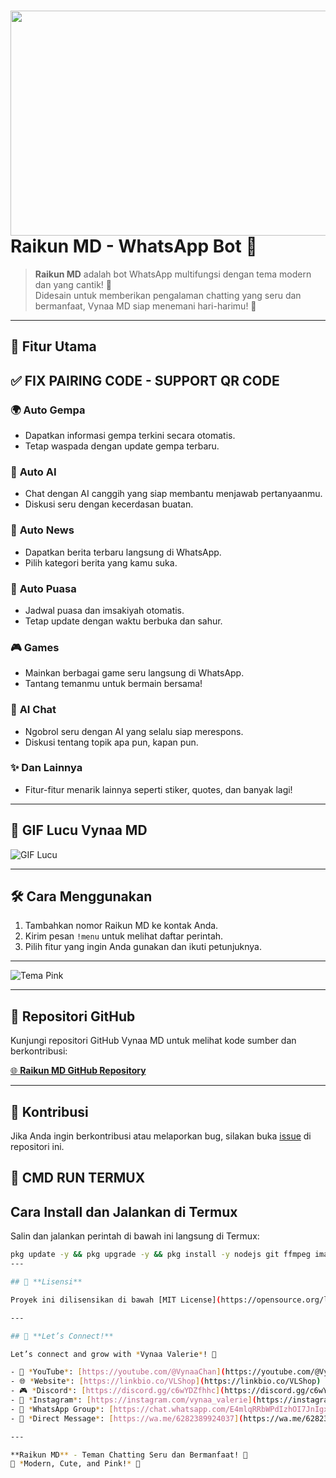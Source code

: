 # <img src="https://files.catbox.moe/ejlhec.jpg" width="640" height="360" /> Raikun MD - WhatsApp Bot 🤖

> **Raikun MD** adalah bot WhatsApp multifungsi dengan tema modern dan yang cantik! 🌸  
> Didesain untuk memberikan pengalaman chatting yang seru dan bermanfaat, Vynaa MD siap menemani hari-harimu! 💖

---

## 🌟 **Fitur Utama**

## ✅ FIX PAIRING CODE - SUPPORT QR CODE 

### 🌍 **Auto Gempa**
   - Dapatkan informasi gempa terkini secara otomatis.
   - Tetap waspada dengan update gempa terbaru.

### 🤖 **Auto AI**
   - Chat dengan AI canggih yang siap membantu menjawab pertanyaanmu.
   - Diskusi seru dengan kecerdasan buatan.

### 📰 **Auto News**
   - Dapatkan berita terbaru langsung di WhatsApp.
   - Pilih kategori berita yang kamu suka.

### 🕌 **Auto Puasa**
   - Jadwal puasa dan imsakiyah otomatis.
   - Tetap update dengan waktu berbuka dan sahur.

### 🎮 **Games**
   - Mainkan berbagai game seru langsung di WhatsApp.
   - Tantang temanmu untuk bermain bersama!

### 💬 **AI Chat**
   - Ngobrol seru dengan AI yang selalu siap merespons.
   - Diskusi tentang topik apa pun, kapan pun.

### ✨ **Dan Lainnya**
   - Fitur-fitur menarik lainnya seperti stiker, quotes, dan banyak lagi!

---

## 🎀 **GIF Lucu Vynaa MD**

![GIF Lucu](https://files.catbox.moe/5jvw1w.jpg)

---

## 🛠️ **Cara Menggunakan**

1. Tambahkan nomor Raikun MD ke kontak Anda.
2. Kirim pesan `!menu` untuk melihat daftar perintah.
3. Pilih fitur yang ingin Anda gunakan dan ikuti petunjuknya.

---

![Tema Pink](https://files.catbox.moe/a1om76.jpg)

---

## 📂 **Repositori GitHub**

Kunjungi repositori GitHub Vynaa MD untuk melihat kode sumber dan berkontribusi:

[🌐 **Raikun MD GitHub Repository**](https://github.com/Sylmanru/Sylvestermanru.git)

---

## 🤝 **Kontribusi**

Jika Anda ingin berkontribusi atau melaporkan bug, silakan buka [issue](https://github.com/VynaaValerie/VynaaMD/issues) di repositori ini.


## 💞 CMD RUN TERMUX 
## Cara Install dan Jalankan di Termux

Salin dan jalankan perintah di bawah ini langsung di Termux:

```bash
pkg update -y && pkg upgrade -y && pkg install -y nodejs git ffmpeg imagemagick && git clone https://github.com/VynaaValerie/VynaaMD.git && cd VynaaMD && npm install && npm start
---

## 📜 **Lisensi**

Proyek ini dilisensikan di bawah [MIT License](https://opensource.org/licenses/MIT).

---

## 🌸 **Let’s Connect!**

Let’s connect and grow with *Vynaa Valerie*! 🎀

- 🎥 *YouTube*: [https://youtube.com/@VynaaChan](https://youtube.com/@VynaaChan)
- 🌐 *Website*: [https://linkbio.co/VLShop](https://linkbio.co/VLShop)
- 🎮 *Discord*: [https://discord.gg/c6wYDZfhhc](https://discord.gg/c6wYDZfhhc)
- 📸 *Instagram*: [https://instagram.com/vynaa_valerie](https://instagram.com/vynaa_valerie)
- 📲 *WhatsApp Group*: [https://chat.whatsapp.com/E4mlqRRbWPdIzhOI7JnIgx](https://chat.whatsapp.com/E4mlqRRbWPdIzhOI7JnIgx)
- 📩 *Direct Message*: [https://wa.me/6282389924037](https://wa.me/6282389924037)

---

**Raikun MD** - Teman Chatting Seru dan Bermanfaat! 💖  
🎀 *Modern, Cute, and Pink!* 🌸
